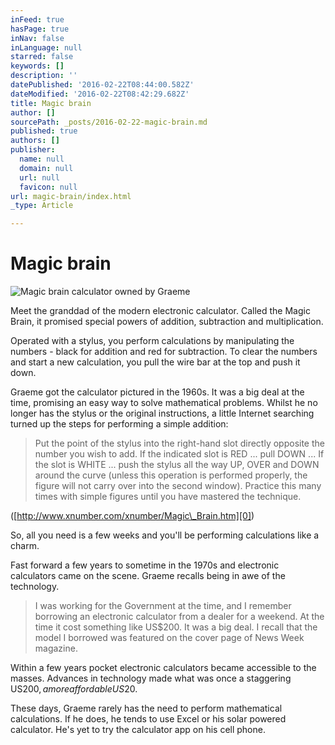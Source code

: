 ```yaml
---
inFeed: true
hasPage: true
inNav: false
inLanguage: null
starred: false
keywords: []
description: ''
datePublished: '2016-02-22T08:44:00.582Z'
dateModified: '2016-02-22T08:42:29.682Z'
title: Magic brain
author: []
sourcePath: _posts/2016-02-22-magic-brain.md
published: true
authors: []
publisher:
  name: null
  domain: null
  url: null
  favicon: null
url: magic-brain/index.html
_type: Article

---
```

# Magic brain
![Magic brain calculator owned by Graeme](https://s3-us-west-2.amazonaws.com/the-grid-img/p/1beb04572f9f591a6316d2666a723a03450eda3e.jpg)

Meet the granddad of the modern electronic calculator. Called the Magic Brain, it promised special powers of addition, subtraction and multiplication.

Operated with a stylus, you perform calculations by manipulating the numbers - black for addition and red for subtraction. To clear the numbers and start a new calculation, you pull the wire bar at the top and push it down.

Graeme got the calculator pictured in the 1960s. It was a big deal at the time, promising an easy way to solve mathematical problems. Whilst he no longer has the stylus or the original instructions, a little Internet searching turned up the steps for performing a simple addition:

> Put the point of the stylus into the right-hand slot directly opposite the number you wish to add. If the indicated slot is RED ... pull DOWN ... If the slot is WHITE ... push the stylus all the way UP, OVER and DOWN around the curve (unless this operation is performed properly, the figure will not carry over into the second window). Practice this many times with simple figures until you have mastered the technique. 

([http://www.xnumber.com/xnumber/Magic\_Brain.htm][0])

So, all you need is a few weeks and you'll be performing calculations like a charm.

Fast forward a few years to sometime in the 1970s and electronic calculators came on the scene. Graeme recalls being in awe of the technology.

> I was working for the Government at the time, and I remember borrowing an electronic calculator from a dealer for a weekend. At the time it cost something like US$200\. It was a big deal. I recall that the model I borrowed was featured on the cover page of News Week magazine.

Within a few years pocket electronic calculators became accessible to the masses. Advances in technology made what was once a staggering US$200, a more affordable US$20\.

These days, Graeme rarely has the need to perform mathematical calculations. If he does, he tends to use Excel or his solar powered calculator. He's yet to try the calculator app on his cell phone.

[0]: http://www.xnumber.com/xnumber/Magic_Brain.htm